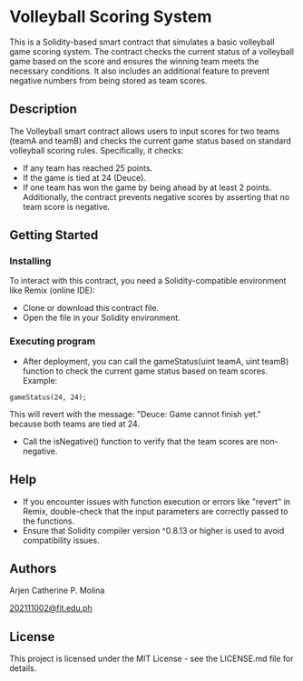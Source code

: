 # Volleyball Scoring System

This is a Solidity-based smart contract that simulates a basic volleyball game scoring system. The contract checks the current status of a volleyball game based on the score and ensures the winning team meets the necessary conditions. It also includes an additional feature to prevent negative numbers from being stored as team scores.

## Description

The Volleyball smart contract allows users to input scores for two teams (teamA and teamB) and checks the current game status based on standard volleyball scoring rules. Specifically, it checks:
* If any team has reached 25 points.
* If the game is tied at 24 (Deuce).
* If one team has won the game by being ahead by at least 2 points.
Additionally, the contract prevents negative scores by asserting that no team score is negative.

## Getting Started

### Installing

To interact with this contract, you need a Solidity-compatible environment like Remix (online IDE):

* Clone or download this contract file.
* Open the file in your Solidity environment.

### Executing program

* After deployment, you can call the gameStatus(uint teamA, uint teamB) function to check the current game status based on team scores.
Example:
```
gameStatus(24, 24);
```
This will revert with the message: "Deuce: Game cannot finish yet." because both teams are tied at 24.
* Call the isNegative() function to verify that the team scores are non-negative.


## Help

* If you encounter issues with function execution or errors like "revert" in Remix, double-check that the input parameters are correctly passed to the functions.
* Ensure that Solidity compiler version ^0.8.13 or higher is used to avoid compatibility issues.


## Authors

Arjen Catherine P. Molina

202111002@fit.edu.ph


## License

This project is licensed under the MIT License - see the LICENSE.md file for details.
